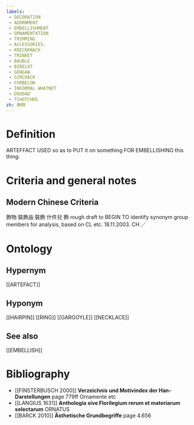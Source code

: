 ```yaml
---
labels: 
 - DECORATION
 - ADORNMENT
 - EMBELLISHMENT
 - ORNAMENTATION
 - TRIMMING
 - ACCESSORIES.
 - KNICKKNACK
 - TRINKET
 - BAUBLE
 - BIBELOT
 - GEWGAW
 - GIMCRACK
 - FURBELOW
 - INFORMAL WHATNOT
 - DOODAD
 - TCHOTCHKE
zh: 飾物
---
```


# Definition
ARTEFFACT USED so as to PUT it on something FOR EMBELLISHING this thing.
# Criteria and general notes
## Modern Chinese Criteria
飾物
裝飾品
裝飾
什件兒
飾
rough draft to BEGIN TO identify synonym group members for analysis, based on CL etc. 18.11.2003. CH ／
# Ontology

## Hypernym
[[ARTEFACT]]
## Hyponym
[[HAIRPIN]]
[[RING]]
[[GARGOYLE]]
[[NECKLACE]]
## See also
[[EMBELLISH]]
# Bibliography
- [[FINSTERBUSCH 2000]]
**Verzeichnis und Motivindex der Han-Darstellungen** page 779ff
Ornamente etc
- [[LANGIUS 1631]]
**Anthologia sive Florilegium rerum et materiarum selectarum** 
ORNATUS
- [[BARCK 2010]]
**Ästhetische Grundbegriffe** page 4.656
